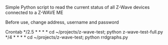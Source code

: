 Simple Python script to read the current status of all Z-Wave devices connected to a Z-WAVE ME

Before use, change address, username and password

Crontab
*/2.5 * * * * cd ~/projects/z-wave-test; python z-wave-test-full.py
*/4 * * * * cd ~/projects/z-wave-test; python rrdgraphs.py
